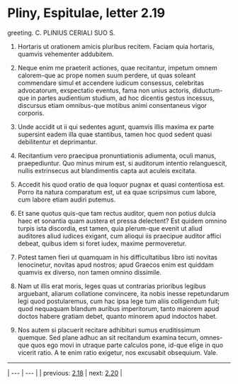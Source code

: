 # Pliny, Espitulae, letter 2.19

greeting. C. PLINIUS CERIALI SUO S.



1. Hortaris ut orationem amicis pluribus recitem. Faciam quia hortaris, quamvis vehementer addubitem.



2. Neque enim me praeterit actiones, quae recitantur, impetum omnem calorem-que ac prope nomen suum perdere, ut quas soleant commendare simul et accendere iudicum consessus, celebritas advocatorum, exspectatio eventus, fama non unius actoris, diductum-que in partes audientium studium, ad hoc dicentis gestus incessus, discursus etiam omnibus-que motibus animi consentaneus vigor corporis.



3. Unde accidit ut ii qui sedentes agunt, quamvis illis maxima ex parte supersint eadem illa quae stantibus, tamen hoc quod sedent quasi debilitentur et deprimantur.



4. Recitantium vero praecipua pronuntiationis adiumenta, oculi manus, praepediuntur. Quo minus mirum est, si auditorum intentio relanguescit, nullis extrinsecus aut blandimentis capta aut aculeis excitata.



5. Accedit his quod oratio de qua loquor pugnax et quasi contentiosa est. Porro ita natura comparatum est, ut ea quae scripsimus cum labore, cum labore etiam audiri putemus.



6. Et sane quotus quis-que tam rectus auditor, quem non potius dulcia haec et sonantia quam austera et pressa delectent? Est quidem omnino turpis ista discordia, est tamen, quia plerum-que evenit ut aliud auditores aliud iudices exigant, cum alioqui iis praecipue auditor affici debeat, quibus idem si foret iudex, maxime permoveretur.



7. Potest tamen fieri ut quamquam in his difficultatibus libro isti novitas lenocinetur, novitas apud nostros; apud Graecos enim est quiddam quamvis ex diverso, non tamen omnino dissimile.



8. Nam ut illis erat moris, leges quas ut contrarias prioribus legibus arguebant, aliarum collatione convincere, ita nobis inesse repetundarum legi quod postularemus, cum hac ipsa lege tum aliis colligendum fuit; quod nequaquam blandum auribus imperitorum, tanto maiorem apud doctos habere gratiam debet, quanto minorem apud indoctos habet.



9. Nos autem si placuerit recitare adhibituri sumus eruditissimum quemque. Sed plane adhuc an sit recitandum examina tecum, omnes-que quos ego movi in utraque parte calculos pone, id-que elige in quo vicerit ratio. A te enim ratio exigetur, nos excusabit obsequium. Vale.



---

| --- | --- |
| previous: [2.18](../2.18/) | next: [2.20](../2.20/) |